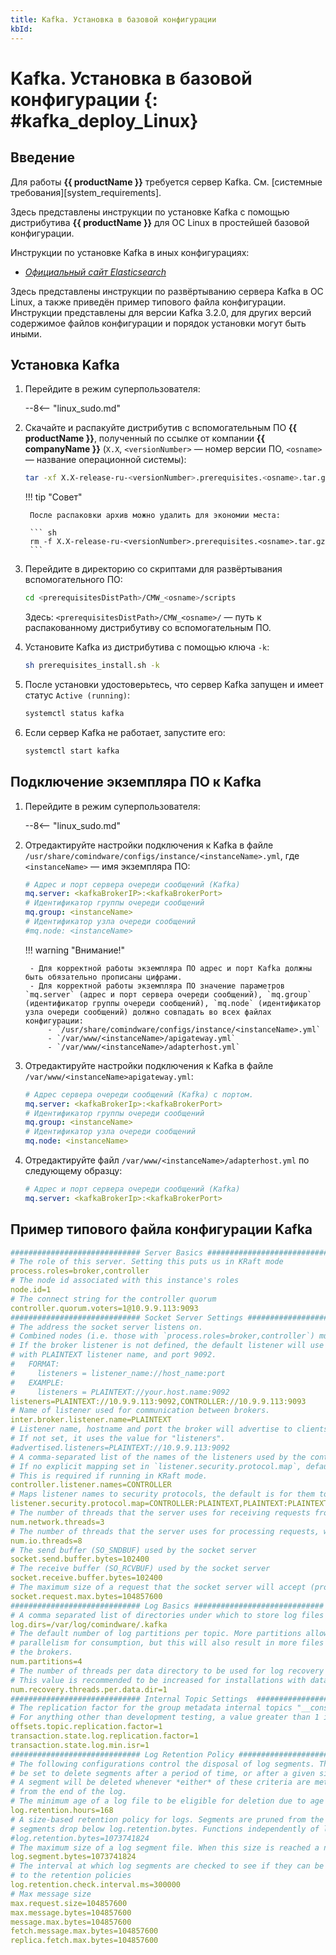 ```yaml
---
title: Kafka. Установка в базовой конфигурации
kbId:
---
```


# Kafka. Установка в базовой конфигурации {: #kafka_deploy_Linux}

## Введение

Для работы **{{ productName }}** требуется сервер Kafka. См. [системные требования][system_requirements].

Здесь представлены инструкции по установке Kafka с помощью дистрибутива **{{ productName }}** для ОС Linux в простейшей базовой конфигурации.

Инструкции по установке Kafka в иных конфигурациях:

- _[Официальный сайт Elasticsearch](https://kafka.apache.org/quickstart)_

Здесь представлены инструкции по развёртыванию сервера Kafka в ОС Linux, а также приведён пример типового файла конфигурации. Инструкции представлены для версии Kafka 3.2.0, для других версий содержимое файлов конфигурации и порядок установки могут быть иными.

## Установка Kafka

1. Перейдите в режим суперпользователя:

    --8<-- "linux_sudo.md"

2. Скачайте и распакуйте дистрибутив с вспомогательным ПО **{{ productName }}**, полученный по ссылке от компании **{{ companyName }}** (`X.X`, `<versionNumber>` — номер версии ПО, `<osname>` — название операционной системы):

    ``` sh
    tar -xf X.X-release-ru-<versionNumber>.prerequisites.<osname>.tar.gz
    ```

    !!! tip "Совет"

        После распаковки архив можно удалить для экономии места:

        ``` sh
        rm -f X.X-release-ru-<versionNumber>.prerequisites.<osname>.tar.gz
        ```

3. Перейдите в директорию со скриптами для развёртывания вспомогательного ПО:

    ``` sh
    cd <prerequisitesDistPath>/CMW_<osname>/scripts
    ```

    Здесь:  `<prerequisitesDistPath>/CMW_<osname>/` — путь к распакованному дистрибутиву со вспомогательным ПО.

4. Установите Kafka из дистрибутива с помощью ключа `-k`:

    ``` sh
    sh prerequisites_install.sh -k
    ```

5. После установки удостоверьтесь, что сервер Kafka запущен и имеет статус `Active (running)`:

    ``` sh
    systemctl status kafka
    ```

6. Если сервер Kafka не работает, запустите его:

    ``` sh
    systemctl start kafka
    ```

## Подключение экземпляра ПО к Kafka

1. Перейдите в режим суперпользователя:

    --8<-- "linux_sudo.md"

2. Отредактируйте настройки подключения к Kafka в файле `/usr/share/comindware/configs/instance/<instanceName>.yml`, где `<instanceName>` — имя экземпляра ПО:

    ``` yml
    # Адрес и порт сервера очереди сообщений (Kafka)
    mq.server: <kafkaBrokerIP>:<kafkaBrokerPort>
    # Идентификатор группы очереди сообщений
    mq.group: <instanceName>
    # Идентификатор узла очереди сообщений
    #mq.node: <instanceName>
    ```

    !!! warning "Внимание!"

        - Для корректной работы экземпляра ПО адрес и порт Kafka должны быть обязательно прописаны цифрами.
        - Для корректной работы экземпляра ПО значение параметров `mq.server` (адрес и порт сервера очереди сообщений), `mq.group` (идентификатор группы очереди сообщений), `mq.node` (идентификатор узла очереди сообщений) должно совпадать во всех файлах конфигурации:
            - `/usr/share/comindware/configs/instance/<instanceName>.yml`
            - `/var/www/<instanceName>/apigateway.yml`
            - `/var/www/<instanceName>/adapterhost.yml`

3. Отредактируйте настройки подключения к Kafka в файле `/var/www/<instanceName>apigateway.yml`:

    ``` yml
    # Адрес сервера очереди сообщений (Kafka) с портом.
    mq.server: <kafkaBrokerIp>:<kafkaBrokerPort>
    # Идентификатор группы очереди сообщений
    mq.group: <instanceName>
    # Идентификатор узла очереди сообщений
    mq.node: <instanceName>
    ```

4. Отредактируйте файл `/var/www/<instanceName>/adapterhost.yml` по следующему образцу:

    ``` yml
    # Адрес и порт сервера очереди сообщений (Kafka)
    mq.server: <kafkaBrokerIp>:<kafkaBrokerPort>
    ```

## Пример типового файла конфигурации Kafka

``` yml
############################# Server Basics #############################
# The role of this server. Setting this puts us in KRaft mode
process.roles=broker,controller
# The node id associated with this instance's roles
node.id=1
# The connect string for the controller quorum
controller.quorum.voters=1@10.9.9.113:9093
############################# Socket Server Settings #############################
# The address the socket server listens on.
# Combined nodes (i.e. those with `process.roles=broker,controller`) must list the controller listener here at a minimum.
# If the broker listener is not defined, the default listener will use a host name that is equal to the value of java.net.InetAddress.getCanonicalHostName(),
# with PLAINTEXT listener name, and port 9092.
#   FORMAT:
#     listeners = listener_name://host_name:port
#   EXAMPLE:
#     listeners = PLAINTEXT://your.host.name:9092
listeners=PLAINTEXT://10.9.9.113:9092,CONTROLLER://10.9.9.113:9093
# Name of listener used for communication between brokers.
inter.broker.listener.name=PLAINTEXT
# Listener name, hostname and port the broker will advertise to clients.
# If not set, it uses the value for "listeners".
#advertised.listeners=PLAINTEXT://10.9.9.113:9092
# A comma-separated list of the names of the listeners used by the controller.
# If no explicit mapping set in `listener.security.protocol.map`, default will be using PLAINTEXT protocol
# This is required if running in KRaft mode.
controller.listener.names=CONTROLLER
# Maps listener names to security protocols, the default is for them to be the same. See the config documentation for more details
listener.security.protocol.map=CONTROLLER:PLAINTEXT,PLAINTEXT:PLAINTEXT,SSL:SSL,SASL_PLAINTEXT:SASL_PLAINTEXT,SASL_SSL:SASL_SSL
# The number of threads that the server uses for receiving requests from the network and sending responses to the network
num.network.threads=3
# The number of threads that the server uses for processing requests, which may include disk I/O
num.io.threads=8
# The send buffer (SO_SNDBUF) used by the socket server
socket.send.buffer.bytes=102400
# The receive buffer (SO_RCVBUF) used by the socket server
socket.receive.buffer.bytes=102400
# The maximum size of a request that the socket server will accept (protection against OOM)
socket.request.max.bytes=104857600
############################# Log Basics #############################
# A comma separated list of directories under which to store log files
log.dirs=/var/log/comindware/.kafka
# The default number of log partitions per topic. More partitions allow greater
# parallelism for consumption, but this will also result in more files across
# the brokers.
num.partitions=4
# The number of threads per data directory to be used for log recovery at startup and flushing at shutdown.
# This value is recommended to be increased for installations with data dirs located in RAID array.
num.recovery.threads.per.data.dir=1
############################# Internal Topic Settings  #############################
# The replication factor for the group metadata internal topics "__consumer_offsets" and "__transaction_state"
# For anything other than development testing, a value greater than 1 is recommended to ensure availability such as 3.
offsets.topic.replication.factor=1
transaction.state.log.replication.factor=1
transaction.state.log.min.isr=1
############################# Log Retention Policy #############################
# The following configurations control the disposal of log segments. The policy can
# be set to delete segments after a period of time, or after a given size has accumulated.
# A segment will be deleted whenever *either* of these criteria are met. Deletion always happens
# from the end of the log.
# The minimum age of a log file to be eligible for deletion due to age
log.retention.hours=168
# A size-based retention policy for logs. Segments are pruned from the log unless the remaining
# segments drop below log.retention.bytes. Functions independently of log.retention.hours.
#log.retention.bytes=1073741824
# The maximum size of a log segment file. When this size is reached a new log segment will be created.
log.segment.bytes=1073741824
# The interval at which log segments are checked to see if they can be deleted according
# to the retention policies
log.retention.check.interval.ms=300000
# Max message size
max.request.size=104857600
max.message.bytes=104857600
message.max.bytes=104857600
fetch.message.max.bytes=104857600
replica.fetch.max.bytes=104857600
```
